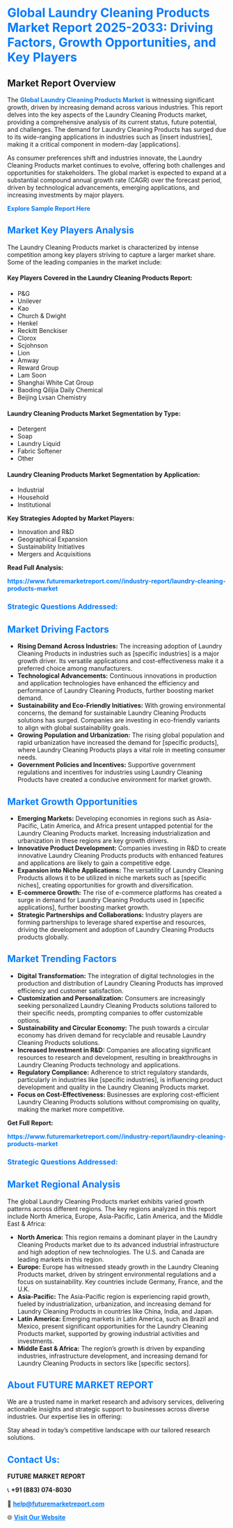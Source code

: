 <h1 style="color: #007BFF;">Global Laundry Cleaning Products Market Report 2025-2033: Driving Factors, Growth Opportunities, and Key Players</h1>

<section id="overview">
<h2>Market Report Overview</h2>
<p>The <a href="https://www.futuremarketreport.com//industry-report/laundry-cleaning-products-market" style="color: #007BFF; text-decoration: none;"><strong>Global Laundry Cleaning Products Market</strong></a> is witnessing significant growth, driven by increasing demand across various industries. This report delves into the key aspects of the Laundry Cleaning Products market, providing a comprehensive analysis of its current status, future potential, and challenges. The demand for Laundry Cleaning Products has surged due to its wide-ranging applications in industries such as [insert industries], making it a critical component in modern-day [applications].</p>
<p>As consumer preferences shift and industries innovate, the Laundry Cleaning Products market continues to evolve, offering both challenges and opportunities for stakeholders. The global market is expected to expand at a substantial compound annual growth rate (CAGR) over the forecast period, driven by technological advancements, emerging applications, and increasing investments by major players.</p>
</section>

<section id="overview">
<p><a href="https://www.futuremarketreport.com//request-sample/reportId=61846" style="color: #007BFF; text-decoration: none;"><strong>Explore Sample Report Here</strong></a></p>
</section>

<section id="key-players">
<h2 style="color: #007BFF;">Market Key Players Analysis</h2>
<p>The Laundry Cleaning Products market is characterized by intense competition among key players striving to capture a larger market share. Some of the leading companies in the market include:</p>
<h4>Key Players Covered in the Laundry Cleaning Products Report:</h4>
<ul><li>P&amp;G</li><li>Unilever</li><li>Kao</li><li>Church &amp; Dwight</li><li>Henkel</li><li>Reckitt Benckiser</li><li>Clorox</li><li>Scjohnson</li><li>Lion</li><li>Amway</li><li>Reward Group</li><li>Lam Soon</li><li>Shanghai White Cat Group</li><li>Baoding Qilijia Daily Chemical</li><li>Beijing Lvsan Chemistry</li></ul>
<h4>Laundry Cleaning Products Market Segmentation by Type:</h4>
<ul><li>Detergent</li><li>Soap</li><li>Laundry Liquid</li><li>Fabric Softener</li><li>Other</li></ul>

<h4>Laundry Cleaning Products Market Segmentation by Application:</h4>
<ul><li>Industrial</li><li>Household</li><li>Institutional</li></ul>
<p><strong>Key Strategies Adopted by Market Players:</strong></p>
<ul>
<li>Innovation and R&D</li>
<li>Geographical Expansion</li>
<li>Sustainability Initiatives</li>
<li>Mergers and Acquisitions</li>
</ul>
</section>

<section>
<p><strong>Read Full Analysis: </strong></p><a href="https://www.futuremarketreport.com//industry-report/laundry-cleaning-products-market" style="color: #007BFF; text-decoration: none;"><strong>https://www.futuremarketreport.com//industry-report/laundry-cleaning-products-market</strong></a>
<h3 style="color: #007BFF;">Strategic Questions Addressed:</h3>
</section>

<section id="driving-factors">
<h2 style="color: #007BFF;">Market Driving Factors</h2>
<ul>
<li><strong>Rising Demand Across Industries:</strong> The increasing adoption of Laundry Cleaning Products in industries such as [specific industries] is a major growth driver. Its versatile applications and cost-effectiveness make it a preferred choice among manufacturers.</li>
<li><strong>Technological Advancements:</strong> Continuous innovations in production and application technologies have enhanced the efficiency and performance of Laundry Cleaning Products, further boosting market demand.</li>
<li><strong>Sustainability and Eco-Friendly Initiatives:</strong> With growing environmental concerns, the demand for sustainable Laundry Cleaning Products solutions has surged. Companies are investing in eco-friendly variants to align with global sustainability goals.</li>
<li><strong>Growing Population and Urbanization:</strong> The rising global population and rapid urbanization have increased the demand for [specific products], where Laundry Cleaning Products plays a vital role in meeting consumer needs.</li>
<li><strong>Government Policies and Incentives:</strong> Supportive government regulations and incentives for industries using Laundry Cleaning Products have created a conducive environment for market growth.</li>
</ul>
</section>

<section id="growth-opportunities">
<h2 style="color: #007BFF;">Market Growth Opportunities</h2>
<ul>
<li><strong>Emerging Markets:</strong> Developing economies in regions such as Asia-Pacific, Latin America, and Africa present untapped potential for the Laundry Cleaning Products market. Increasing industrialization and urbanization in these regions are key growth drivers.</li>
<li><strong>Innovative Product Development:</strong> Companies investing in R&D to create innovative Laundry Cleaning Products products with enhanced features and applications are likely to gain a competitive edge.</li>
<li><strong>Expansion into Niche Applications:</strong> The versatility of Laundry Cleaning Products allows it to be utilized in niche markets such as [specific niches], creating opportunities for growth and diversification.</li>
<li><strong>E-commerce Growth:</strong> The rise of e-commerce platforms has created a surge in demand for Laundry Cleaning Products used in [specific applications], further boosting market growth.</li>
<li><strong>Strategic Partnerships and Collaborations:</strong> Industry players are forming partnerships to leverage shared expertise and resources, driving the development and adoption of Laundry Cleaning Products products globally.</li>
</ul>
</section>

<section id="trending-factors">
<h2 style="color: #007BFF;">Market Trending Factors</h2>
<ul>
<li><strong>Digital Transformation:</strong> The integration of digital technologies in the production and distribution of Laundry Cleaning Products has improved efficiency and customer satisfaction.</li>
<li><strong>Customization and Personalization:</strong> Consumers are increasingly seeking personalized Laundry Cleaning Products solutions tailored to their specific needs, prompting companies to offer customizable options.</li>
<li><strong>Sustainability and Circular Economy:</strong> The push towards a circular economy has driven demand for recyclable and reusable Laundry Cleaning Products solutions.</li>
<li><strong>Increased Investment in R&D:</strong> Companies are allocating significant resources to research and development, resulting in breakthroughs in Laundry Cleaning Products technology and applications.</li>
<li><strong>Regulatory Compliance:</strong> Adherence to strict regulatory standards, particularly in industries like [specific industries], is influencing product development and quality in the Laundry Cleaning Products market.</li>
<li><strong>Focus on Cost-Effectiveness:</strong> Businesses are exploring cost-efficient Laundry Cleaning Products solutions without compromising on quality, making the market more competitive.</li>
</ul>
</section>

<section>
<p><strong>Get Full Report: </strong></p><a href="https://www.futuremarketreport.com//industry-report/laundry-cleaning-products-market" style="color: #007BFF; text-decoration: none;"><strong>https://www.futuremarketreport.com//industry-report/laundry-cleaning-products-market</strong></a>
<h3 style="color: #007BFF;">Strategic Questions Addressed:</h3>
</section>


<section id="regional-analysis">
<h2 style="color: #007BFF;">Market Regional Analysis</h2>
<p>The global Laundry Cleaning Products market exhibits varied growth patterns across different regions. The key regions analyzed in this report include North America, Europe, Asia-Pacific, Latin America, and the Middle East & Africa:</p>
<ul>
<li><strong>North America:</strong> This region remains a dominant player in the Laundry Cleaning Products market due to its advanced industrial infrastructure and high adoption of new technologies. The U.S. and Canada are leading markets in this region.</li>
<li><strong>Europe:</strong> Europe has witnessed steady growth in the Laundry Cleaning Products market, driven by stringent environmental regulations and a focus on sustainability. Key countries include Germany, France, and the U.K.</li>
<li><strong>Asia-Pacific:</strong> The Asia-Pacific region is experiencing rapid growth, fueled by industrialization, urbanization, and increasing demand for Laundry Cleaning Products in countries like China, India, and Japan.</li>
<li><strong>Latin America:</strong> Emerging markets in Latin America, such as Brazil and Mexico, present significant opportunities for the Laundry Cleaning Products market, supported by growing industrial activities and investments.</li>
<li><strong>Middle East & Africa:</strong> The region’s growth is driven by expanding industries, infrastructure development, and increasing demand for Laundry Cleaning Products in sectors like [specific sectors].</li>
</ul>
</section>

<footer>
<h2 style="color: #007BFF;">About FUTURE MARKET REPORT</h2>
<p>We are a trusted name in market research and advisory services, delivering actionable insights and strategic support to businesses across diverse industries. Our expertise lies in offering:</p>

<p>Stay ahead in today’s competitive landscape with our tailored research solutions.</p>

<h2 style="color: #007BFF;">Contact Us:</h2>
<p><strong>FUTURE MARKET REPORT</strong></p>
<p>📞 <strong>+91 (883) 074-8030</strong></p>
<p>📧 <strong><a href="mailto:help@futuremarketreport.com" style="color: #007BFF;">help@futuremarketreport.com</a></strong></p>
<p>🌐 <strong><a href="https://www.futuremarketreport.com/" style="color: #007BFF;">Visit Our Website</a></strong></p>
</footer>